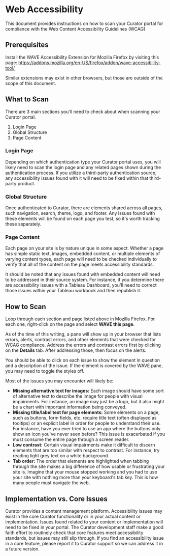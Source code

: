 # Web Accessibility

This document provides instructions on how to scan your Curator portal for compliance with the Web Content
Accessibility Guidelines (WCAG)

## Prerequisites

Install the WAVE Accessibility Extension for Mozilla Firefox by visiting this page:
<https://addons.mozilla.org/en-US/firefox/addon/wave-accessibility-tool/>

Similar extensions may exist in other browsers, but those are outside of the scope of this document.

## What to Scan

There are 3 main sections you'll need to check about when scanning your Curator portal.

 1. Login Page
 2. Global Structure
 3. Page Content

### Login Page

Depending on which authentication type your Curator portal uses, you will likely need to scan the login page
and any related pages shown during the authentication process.  If you utilize a third-party authentication
source, any accessibility issues found with it will need to be fixed within that third-party product.

### Global Structure

Once authenticated to Curator, there are elements shared across all pages, such navigation, search, theme,
logo, and footer.  Any issues found with these elements will be found on each page you test, so it's worth
tracking these separately.

### Page Content

Each page on your site is by nature unique in some aspect.  Whether a page has simple static text, images,
embedded content, or multiple elements of varying content types, each page will need to be checked
individually to verify that all of the content on the page meets accessibility standards.

It should be noted that any issues found with embedded content will need to be addressed in their source
system.  For instance, if you determine there are accessibility issues with a Tableau Dashboard, you'll need
to correct those issues within your Tableau workbook and then republish it.

## How to Scan

Loop through each section and page listed above in Mozilla Firefox.  For each one, right-click on the page
and select **WAVE this page**.

As of the time of this writing, a pane will show up in your browser that lists errors, alerts, contrast
errors, and other elements that were checked for WCAG compliance.  Address the errors and contrast errors
first by clicking on the **Details** tab.  After addressing those, then focus on the alerts.

You should be able to click on each issue to show the element in question and a description of the issue.  If
the element is covered by the WAVE pane, you may need to toggle the styles off.

Most of the issues you may encounter will likely be:

* **Missing alternative text for images:** Each image should have some sort of alternative text to describe
the image for people with visual impairments.  For instance, an image may just be a logo, but it also might
be a chart with important information being conveyed.
* **Missing title/label text for page elements:** Some elements on a page, such as buttons, form fields, etc.
require title text (often displayed as tooltips) or an explicit label in order for people to understand their
use.  For instance, have you ever tried to use an app where the buttons only show an icon you've never seen
before?  This issue is exacerbated if you must consume the entire page through a screen reader.
* **Low contrast:** Certain visual impairments make it difficult to discern elements that are too similar
with respect to contrast.  For instance, try reading light grey text on a white background.
* **Tab order:** The order that elements are highlighted when tabbing through the site makes a big difference
of how usable or frustrating your site is.  Imagine that your mouse stopped working and you had to use your
site with nothing more than your keyboard's tab key.  This is how many people must navigate the web.

## Implementation vs. Core Issues

Curator provides a content management platform.  Accessibility issues may exist in the core Curator
functionality or in your actual content or implementation.  Issues found related to your content or
implementation will need to be fixed in your portal.  The Curator development staff make a good faith effort
to routinely check that core features meet accessibility standards, but issues may still slip through.  If
you find an accessibility issue in a core feature, please report it to Curator support so we can address it
in a future version.
